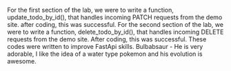 For the first section of the lab, we were to write a function, update_todo_by_id(), that handles incoming PATCH requests from the demo site. after coding, this was successful.
For the second section of the lab, we were to write a function, delete_todo_by_id(), that handles incoming DELETE requests from the demo site. After coding, this was successful.
These codes were written to improve FastApi skills.
Bulbabsaur - He is very adorable, I like the idea of a water type pokemon and his evolution is awesome.